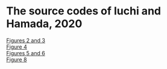 # The source codes of Iuchi and Hamada, 2020

[Figures 2 and 3](/Figures2and3.R)  
[Figure 4](/Figure4/)  
[Figures 5 and 6](/Figures5,6and7.R/)  
[Figure 8](/Figure8.R)
